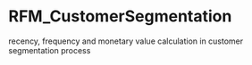 # RFM_CustomerSegmentation
recency, frequency and monetary value calculation in customer segmentation process
